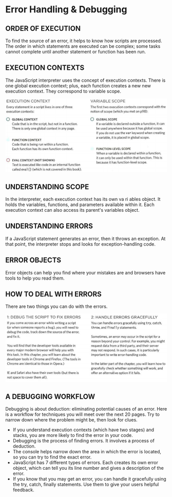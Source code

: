 # Error Handling & Debugging

## ORDER OF EXECUTION

To find the source of an error, it helps to know how scripts are processed.
The order in which statements are executed can be complex; some tasks
cannot complete until another statement or function has been run.

## EXECUTION CONTEXTS

The JavaScript interpreter uses the concept of execution contexts.
There is one global execution context; plus, each function creates a new
new execution context. They correspond to variable scope.

![Execution](../imgs/execution.PNG)

## UNDERSTANDING SCOPE

In the interpreter, each execution context has its own va ri ables object.
It holds the variables, functions, and parameters available within it.
Each execution context can also access its parent's variables object.

## UNDERSTANDING ERRORS

If a JavaScript statement generates an error, then it throws an exception.
At that point, the interpreter stops and looks for exception-handling code.

## ERROR OBJECTS

Error objects can help you find where your mistakes are
and browsers have tools to help you read them.

## HOW TO DEAL WITH ERRORS

There are two things you can do with the errors.

![Errors](../imgs/errors.PNG)

## A DEBUGGING WORKFLOW

Debugging is about deduction: eliminating potential causes of an error.
Here is a workflow for techniques you will meet over the next 20 pages.
Try to narrow down where the problem might be, then look for clues.

* If you understand execution contexts (which have two
stages) and stacks, you are more likely to find the error
in your code.
* Debugging is the process of finding errors. It involves a
process of deduction.
* The console helps narrow down the area in which the
error is located, so you can try to find the exact error.
* JavaScript has 7 different types of errors. Each creates
its own error object, which can tell you its line number
and gives a description of the error.
* If you know that you may get an error, you can handle
it gracefully using the try, catch, finally statements.
Use them to give your users helpful feedback.

